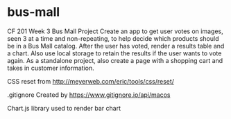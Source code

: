 # bus-mall
CF 201 Week 3 Bus Mall Project
Create an app to get user votes on images, seen 3 at a time and non-repeating, to help decide which products should be in a Bus Mall catalog. After the user has voted, render a results table and a chart. Also use local storage to retain the results if the user wants to vote again. As a standalone project, also create a page with a shopping cart and takes in customer information.

CSS reset from http://meyerweb.com/eric/tools/css/reset/ 

.gitignore Created by https://www.gitignore.io/api/macos

Chart.js library used to render bar chart
